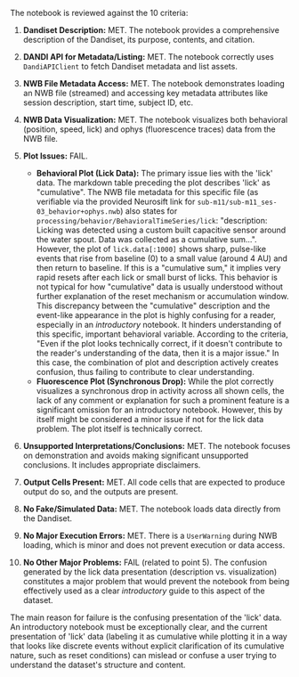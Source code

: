 The notebook is reviewed against the 10 criteria:

1.  **Dandiset Description:** MET. The notebook provides a comprehensive description of the Dandiset, its purpose, contents, and citation.
2.  **DANDI API for Metadata/Listing:** MET. The notebook correctly uses `DandiAPIClient` to fetch Dandiset metadata and list assets.
3.  **NWB File Metadata Access:** MET. The notebook demonstrates loading an NWB file (streamed) and accessing key metadata attributes like session description, start time, subject ID, etc.
4.  **NWB Data Visualization:** MET. The notebook visualizes both behavioral (position, speed, lick) and ophys (fluorescence traces) data from the NWB file.
5.  **Plot Issues:** FAIL.
    *   **Behavioral Plot (Lick Data):** The primary issue lies with the 'lick' data. The markdown table preceding the plot describes 'lick' as "cumulative". The NWB file metadata for this specific file (as verifiable via the provided Neurosift link for `sub-m11/sub-m11_ses-03_behavior+ophys.nwb`) also states for `processing/behavior/BehavioralTimeSeries/lick`: "description: Licking was detected using a custom built capacitive sensor around the water spout. Data was collected as a cumulative sum...". However, the plot of `lick.data[:1000]` shows sharp, pulse-like events that rise from baseline (0) to a small value (around 4 AU) and then return to baseline. If this is a "cumulative sum," it implies very rapid resets after each lick or small burst of licks. This behavior is not typical for how "cumulative" data is usually understood without further explanation of the reset mechanism or accumulation window. This discrepancy between the "cumulative" description and the event-like appearance in the plot is highly confusing for a reader, especially in an *introductory* notebook. It hinders understanding of this specific, important behavioral variable. According to the criteria, "Even if the plot looks technically correct, if it doesn't contribute to the reader's understanding of the data, then it is a major issue." In this case, the combination of plot and description actively creates confusion, thus failing to contribute to clear understanding.
    *   **Fluorescence Plot (Synchronous Drop):** While the plot correctly visualizes a synchronous drop in activity across all shown cells, the lack of any comment or explanation for such a prominent feature is a significant omission for an introductory notebook. However, this by itself might be considered a minor issue if not for the lick data problem. The plot itself is technically correct.

6.  **Unsupported Interpretations/Conclusions:** MET. The notebook focuses on demonstration and avoids making significant unsupported conclusions. It includes appropriate disclaimers.
7.  **Output Cells Present:** MET. All code cells that are expected to produce output do so, and the outputs are present.
8.  **No Fake/Simulated Data:** MET. The notebook loads data directly from the Dandiset.
9.  **No Major Execution Errors:** MET. There is a `UserWarning` during NWB loading, which is minor and does not prevent execution or data access.
10. **No Other Major Problems:** FAIL (related to point 5). The confusion generated by the lick data presentation (description vs. visualization) constitutes a major problem that would prevent the notebook from being effectively used as a clear *introductory* guide to this aspect of the dataset.

The main reason for failure is the confusing presentation of the 'lick' data. An introductory notebook must be exceptionally clear, and the current presentation of 'lick' data (labeling it as cumulative while plotting it in a way that looks like discrete events without explicit clarification of its cumulative nature, such as reset conditions) can mislead or confuse a user trying to understand the dataset's structure and content.